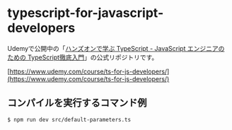 # typescript-for-javascript-developers

Udemyで公開中の「[ハンズオンで学ぶ TypeScript - JavaScript エンジニアのための TypeScript徹底入門](https://www.udemy.com/course/ts-for-js-developers/)」の公式リポジトリです。

[https://www.udemy.com/course/ts-for-js-developers/](https://www.udemy.com/course/ts-for-js-developers/)


## コンパイルを実行するコマンド例

    $ npm run dev src/default-parameters.ts
